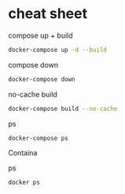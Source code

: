 # cheat sheet

compose up + build

```bash
docker-compose up -d --build
```

compose down

```bash
docker-compose down
```

no-cache build

```bash
docker-compose build --no-cache
```

ps

```bash
docker-compose ps
```

Containa

ps

```bash
docker ps
```
